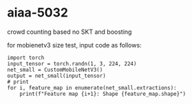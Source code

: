 # aiaa-5032
crowd counting based no SKT and boosting

for mobienetv3 size test, input code as follows:
```
import torch
input_tensor = torch.randn(1, 3, 224, 224)
net_small = CustomMobileNetV3()
output = net_small(input_tensor)
# print
for i, feature_map in enumerate(net_small.extractions):
    print(f"Feature map {i+1}: Shape {feature_map.shape}")

```

